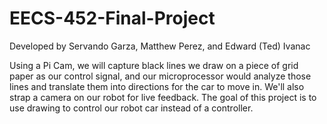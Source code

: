 # EECS-452-Final-Project

Developed by Servando Garza, Matthew Perez, and Edward (Ted) Ivanac

Using a Pi Cam, we will capture black lines we draw on a piece of grid paper as our control signal, and our microprocessor would analyze those lines and translate them into directions for the car to move in. We'll also strap a camera on our robot for live feedback. The goal of this project is to use drawing to control our robot car instead of a controller. 

